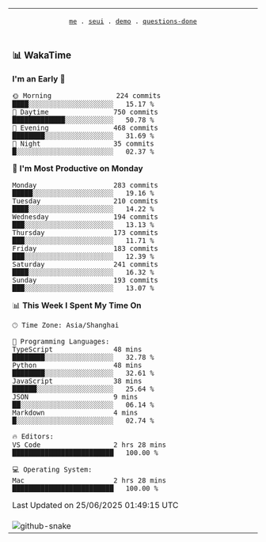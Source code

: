 
<div align="center">

<table>
<tr><td>
  <p align="center">
  <samp>
    <a href="https://github.com/seaeam/seaeam">me</a> .
    <a href="https://github.com/SeaMmMm/se-element">seui</a> .
    <a href="https://github.com/seaeam/project-demo">demo</a> .
    <a href="https://github.com/506-FETL/one-question-per-day">questions-done</a>
    
  </samp>
    </p>
</td></tr>

<tr><td>

### 📊 WakaTime

<!--START_SECTION:waka-->
**I'm an Early 🐤** 

```text
🌞 Morning                224 commits         ████░░░░░░░░░░░░░░░░░░░░░   15.17 % 
🌆 Daytime                750 commits         █████████████░░░░░░░░░░░░   50.78 % 
🌃 Evening                468 commits         ████████░░░░░░░░░░░░░░░░░   31.69 % 
🌙 Night                  35 commits          █░░░░░░░░░░░░░░░░░░░░░░░░   02.37 % 
```
📅 **I'm Most Productive on Monday** 

```text
Monday                   283 commits         █████░░░░░░░░░░░░░░░░░░░░   19.16 % 
Tuesday                  210 commits         ████░░░░░░░░░░░░░░░░░░░░░   14.22 % 
Wednesday                194 commits         ███░░░░░░░░░░░░░░░░░░░░░░   13.13 % 
Thursday                 173 commits         ███░░░░░░░░░░░░░░░░░░░░░░   11.71 % 
Friday                   183 commits         ███░░░░░░░░░░░░░░░░░░░░░░   12.39 % 
Saturday                 241 commits         ████░░░░░░░░░░░░░░░░░░░░░   16.32 % 
Sunday                   193 commits         ███░░░░░░░░░░░░░░░░░░░░░░   13.07 % 
```


📊 **This Week I Spent My Time On** 

```text
🕑︎ Time Zone: Asia/Shanghai

💬 Programming Languages: 
TypeScript               48 mins             ████████░░░░░░░░░░░░░░░░░   32.78 % 
Python                   48 mins             ████████░░░░░░░░░░░░░░░░░   32.61 % 
JavaScript               38 mins             ██████░░░░░░░░░░░░░░░░░░░   25.64 % 
JSON                     9 mins              ██░░░░░░░░░░░░░░░░░░░░░░░   06.14 % 
Markdown                 4 mins              █░░░░░░░░░░░░░░░░░░░░░░░░   02.74 % 

🔥 Editors: 
VS Code                  2 hrs 28 mins       █████████████████████████   100.00 % 

💻 Operating System: 
Mac                      2 hrs 28 mins       █████████████████████████   100.00 % 
```


 Last Updated on 25/06/2025 01:49:15 UTC
<!--END_SECTION:waka-->
</td></tr>

<tr><td>
  <img alt="github-snake" src="profile-snake-contrib/github-user-contribution.svg"/>
</td></tr>

</table>

